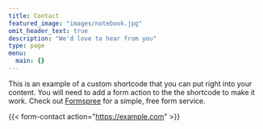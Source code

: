 ```yaml
---
title: Contact
featured_image: "images/notebook.jpg"
omit_header_text: true
description: "We'd love to hear from you"
type: page
menu:
  main: {}
---
```



This is an example of a custom shortcode that you can put right into your content. You will need to add a form action to the the shortcode to make it work. Check out [Formspree](https://formspree.io/) for a simple, free form service. 

{{< form-contact action="https://example.com"  >}}
